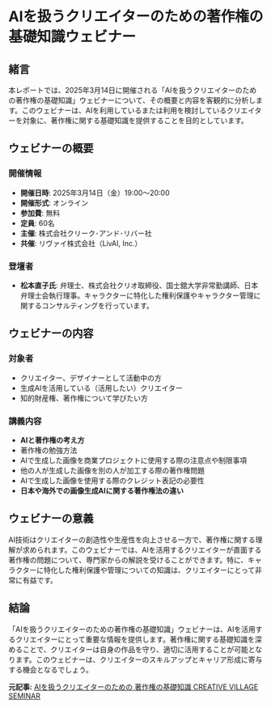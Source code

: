 # AIを扱うクリエイターのための著作権の基礎知識ウェビナー

## 緒言

本レポートでは、2025年3月14日に開催される「AIを扱うクリエイターのための著作権の基礎知識」ウェビナーについて、その概要と内容を客観的に分析します。このウェビナーは、AIを利用しているまたは利用を検討しているクリエイターを対象に、著作権に関する基礎知識を提供することを目的としています。

## ウェビナーの概要

### 開催情報

- **開催日時**: 2025年3月14日（金）19:00〜20:00
- **開催形式**: オンライン
- **参加費**: 無料
- **定員**: 60名
- **主催**: 株式会社クリーク･アンド･リバー社
- **共催**: リヴァイ株式会社（LivAI, Inc.）

### 登壇者

- **松本直子氏**: 弁理士、株式会社クリオ取締役、国士舘大学非常勤講師、日本弁理士会執行理事。キャラクターに特化した権利保護やキャラクター管理に関するコンサルティングを行っています。

## ウェビナーの内容

### 対象者

- クリエイター、デザイナーとして活動中の方
- 生成AIを活用している（活用したい）クリエイター
- 知的財産権、著作権について学びたい方

### 講義内容

- **AIと著作権の考え方**
 - 著作権の勉強方法
 - AIで生成した画像を商業プロジェクトに使用する際の注意点や制限事項
 - 他の人が生成した画像を別の人が加工する際の著作権問題
 - AIで生成した画像を使用する際のクレジット表記の必要性
- **日本や海外での画像生成AIに関する著作権法の違い**

## ウェビナーの意義

AI技術はクリエイターの創造性や生産性を向上させる一方で、著作権に関する理解が求められます。このウェビナーでは、AIを活用するクリエイターが直面する著作権の問題について、専門家からの解説を受けることができます。特に、キャラクターに特化した権利保護や管理についての知識は、クリエイターにとって非常に有益です。

## 結論

「AIを扱うクリエイターのための著作権の基礎知識」ウェビナーは、AIを活用するクリエイターにとって重要な情報を提供します。著作権に関する基礎知識を深めることで、クリエイターは自身の作品を守り、適切に活用することが可能となります。このウェビナーは、クリエイターのスキルアップとキャリア形成に寄与する機会となるでしょう。

**元記事:** [AIを扱うクリエイターのための 著作権の基礎知識 CREATIVE VILLAGE SEMINAR](https://www.creativevillage.ne.jp/category/crv_event/158216/)